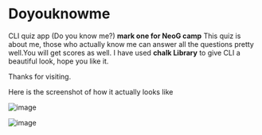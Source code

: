 # Doyouknowme
CLI quiz app (Do you know me?) 
**mark one for NeoG camp**
This quiz is about me, those who actually know me can answer all the questions pretty well.You will get scores as well.
I have used **chalk Library** to give CLI a beautiful look, hope you like it.

Thanks for visiting.

Here is the screenshot of how it actually looks like


![image](https://user-images.githubusercontent.com/66175237/191181217-ccac3863-110f-44c0-ac9a-9fb89c7ecf64.png)



![image](https://user-images.githubusercontent.com/66175237/193460472-a94769d3-10f4-4b6f-9f61-b7c775f3bf5a.png)


